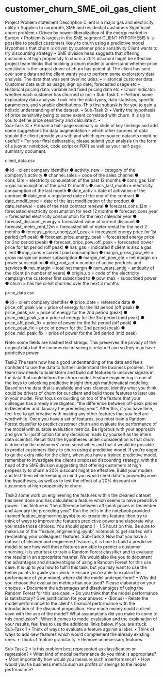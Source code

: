 # customer_churn_SME_oil_gas_client
 Project   Problem statement Description
Client is a major gas and electricity utility • Supplies to corporate, SME and residential customers Significant churn problem • Driven by power-liberalization of the energy market in Europe • Problem is largest in the SME segment
CLIENT HYPOTHESIS
It is possible to predict customers likely to churn using a predictive model Hypothesis that churn is driven by customer price sensitivity Client wants to try discounting strategy • SME division head suggests that offering customers at high propensity to churn a 20% discount might be effective
project team thinks that building a churn model to understand whether price sensitivity is the largest driver of churn has potential. The client has sent over some data and the client wants you to perform some exploratory data analysis.
The data that was sent over includes:
•	Historical customer data: Customer data such as usage, sign up date, forecasted usage etc
•	Historical pricing data: variable and fixed pricing data etc
•	Churn indicator: whether each customer has churned or not
•	Sub-Task 1:
•	Perform some exploratory data analysis. Look into the data types, data statistics, specific parameters, and variable distributions. This first subtask is for you to gain a holistic understanding of the dataset. 
•	Sub-Task 2:
•	Verify the hypothesis of price sensitivity being to some extent correlated with churn. It is up to you to define price sensitivity and calculate it. 
•	
Sub-Task 3:
•	Prepare a half-page summary or slide of key findings and add some suggestions for data augmentation – which other sources of data should the client provide you with and which open source datasets might be useful? 
•	For your final deliverable, please submit your analysis (in the form of a jupyter notebook, code script or PDF) as well as your half-page summary document.



client_data.csv

●	id = client company identifier
●	activity_new = category of the company’s activity
●	channel_sales = code of the sales channel
●	cons_12m = electricity consumption of the past 12 months
●	cons_gas_12m = gas consumption of the past 12 months
●	cons_last_month = electricity consumption of the last month
●	date_activ = date of activation of the contract
●	date_end = registered date of the end of the contract
●	date_modif_prod = date of the last modification of the product
●	date_renewal = date of the next contract renewal
●	forecast_cons_12m = forecasted electricity consumption for next 12 months
●	forecast_cons_year = forecasted electricity consumption for the next calendar year
●	forecast_discount_energy = forecasted value of current discount
●	forecast_meter_rent_12m = forecasted bill of meter rental for the next 2 months
●	forecast_price_energy_off_peak = forecasted energy price for 1st period (off peak)
●	forecast_price_energy_peak = forecasted energy price for 2nd period (peak)
●	forecast_price_pow_off_peak = forecasted power price for 1st period (off peak)
●	has_gas = indicated if client is also a gas client
●	imp_cons = current paid consumption
●	margin_gross_pow_ele = gross margin on power subscription
●	margin_net_pow_ele = net margin on power subscription
●	nb_prod_act = number of active products and services
●	net_margin = total net margin
●	num_years_antig = antiquity of the client (in number of years)
●	origin_up = code of the electricity campaign the customer first subscribed to
●	pow_max = subscribed power
●	churn = has the client churned over the next 3 months

price_data.csv

●	id = client company identifier
●	price_date = reference date
●	price_off_peak_var = price of energy for the 1st period (off peak)
●	price_peak_var = price of energy for the 2nd period (peak)
●	price_mid_peak_var = price of energy for the 3rd period (mid peak)
●	price_off_peak_fix = price of power for the 1st period (off peak)
●	price_peak_fix = price of power for the 2nd period (peak)
●	price_mid_peak_fix = price of power for the 3rd period (mid peak)

Note: some fields are hashed text strings. This preserves the privacy of the original data but the commercial meaning is retained and so they may have predictive power


Task2
The team now has a good understanding of the data and feels confident to use the data to further understand the business problem. The team now needs to brainstorm and build out features to uncover signals in the data that could inform the churn model.
Feature engineering is one of the keys to unlocking predictive insight through mathematical modeling. Based on the data that is available and was cleaned, identify what you think could be drivers of churn for our client and build those features to later use in your model.
First focus on building on top of the feature that your colleague has already investigated: “the difference between off-peak prices in December and January the preceding year”. After this, if you have time, feel free to get creative with making any other features that you feel are worthwhile.
Once you have a set of features, you must train a Random Forest classifier to predict customer churn and evaluate the performance of the model with suitable evaluation metrics. Be rigorous with your approach and give full justification for any decisions made by yourself as the intern data scientist. 
Recall that the hypotheses under consideration is that churn is driven by the customers’ price sensitivities and that it would be possible to predict customers likely to churn using a predictive model.
If you’re eager to go the extra mile for the client, when you have a trained predictive model, remember to investigate the client’s proposed discounting strategy, with the head of the SME division suggesting that offering customers at high propensity to churn a 20% discount might be effective.
Build your models and test them while keeping in mind you would need data to prove/disprove the hypotheses, as well as to test the effect of a 20% discount on customers at high propensity to churn.

Task3
 some work on engineering the features within the cleaned dataset has been done  and has calculated a feature which seems to have predictive power. 
This feature is “the difference between off-peak prices in December and January the preceding year”. 
Run the cells in the notebook provided (named feature_engineering.ipynb) to re-create this feature. then try to think of ways to improve the feature’s predictive power and elaborate why you made those choices. 
You should spend 1 - 1.5 hours on this. Be sure to make use of the “feature_engineering.ipynb” notebook to get started with re-creating your colleagues' features.
Sub-Task 2
Now that you have a dataset of cleaned and engineered features, it is time to build a predictive model to see how well these features are able to predict a customer churning. It is your task to train a Random Forest classifier and to evaluate the results in an appropriate manner. We would also like you to document the advantages and disadvantages of using a Random Forest for this use case. It is up to you how to fulfill this task, but you may want to use the below points to guide your work:
•	Ensure you’re able to explain the performance of your model, where did the model underperform?
•	Why did you choose the evaluation metrics that you used? Please elaborate on your choices.
•	Document the advantages and disadvantages of using the Random Forest for this use case.
•	Do you think that the model performance is satisfactory? Give justification for your answer.
•	(Bonus) - Relate the model performance to the client's financial performance with the introduction of the discount proposition. How much money could a client save with the use of the model? What assumptions did you make to come to this conclusion?
. When it comes to model evaluation and the explanation of your results, feel free to use the additional links below.
If you are stuck:
Sub-Task 1
•	Think of ways to evaluate a feature against a label.
•	Think of ways to add new features which would complement the already existing ones. 
•	Think of feature granularity. 
•	Remove unnecessary features.
 
Sub-Task 2
•	Is this problem best represented as classification or regression? 
•	What kind of model performance do you think is appropriate? 
•	Most importantly how would you measure such a performance? 
•	How would you tie business metrics such as profits or savings to the model performance?

